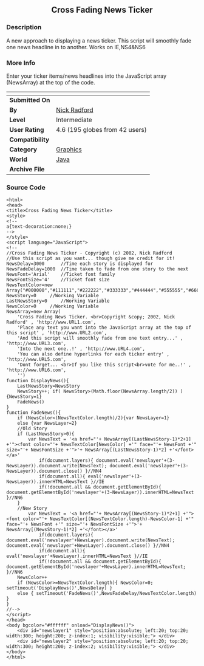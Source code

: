 ﻿<div align="center">

## Cross Fading News Ticker


</div>

### Description

A new approach to displaying a news ticker. This script will smoothly fade one news headline in to another. Works on IE,NS4&NS6
 
### More Info
 
Enter your ticker items/news headlines into the JavaScript array (NewsArray) at the top of the code.


<span>             |<span>
---                |---
**Submitted On**   |
**By**             |[Nick Radford](https://github.com/Planet-Source-Code/PSCIndex/blob/master/ByAuthor/nick-radford.md)
**Level**          |Intermediate
**User Rating**    |4.6 (195 globes from 42 users)
**Compatibility**  |
**Category**       |[Graphics](https://github.com/Planet-Source-Code/PSCIndex/blob/master/ByCategory/graphics__2-75.md)
**World**          |[Java](https://github.com/Planet-Source-Code/PSCIndex/blob/master/ByWorld/java.md)
**Archive File**   |[](https://github.com/Planet-Source-Code/nick-radford-cross-fading-news-ticker__2-3065/archive/master.zip)





### Source Code

```
<html>
<head>
<title>Cross Fading News Ticker</title>
<style>
<!--
a{text-decoration:none;}
-->
</style>
<script language="JavaScript">
<!--
//Cross Fading News Ticker - Copyright (c) 2002, Nick Radford
//Use this script as you want... though give me credit for it!
NewsDelay=3000		//Time each story is displayed for
NewsFadeDelay=1000	//Time taken to fade from one story to the next
NewsFont='Arial'	//Ticket font family
NewsFontSize='4'	//Ticket font size
NewsTextColor=new Array("#000000","#111111","#222222","#333333","#444444","#555555","#666666","#777777","#888888","#999999","#aaaaaa","#bbbbbb","#cccccc","#dddddd","#eeeeee","#ffffff")
NewsStory=0		//Working Variable
LastNewsStory=0		//Working Variable
NewsColor=0		//Working Variable
NewsArray=new Array(
	'Cross Fading News Ticker. <br>Copyright &copy; 2002, Nick Radford' , 'http://www.URL1.com',
	'Place any text you want into the JavaScript array at the top of this script' , 'http://www.URL2.com',
	'And this script will smoothly fade from one text entry...' , 'http://www.URL3.com',
	'Into the next one..!' , 'http://www.URL4.com',
	'You can also define hyperlinks for each ticker entry' , 'http://www.URL5.com',
	'Dont forget... <br>If you like this script<br>vote for me..!' , 'http://www.URL6.com',
	'')
function DisplayNews(){
	LastNewsStory=NewsStory
	NewsStory++; if( NewsStory>(Math.floor(NewsArray.length/2)) ){NewsStory=1}
	FadeNews()
}
function FadeNews(){
	if (NewsColor<(NewsTextColor.length)/2){var NewsLayer=1}
	else {var NewsLayer=2}
	//Old Story
	if (LastNewsStory>0){
		var NewsText = '<a href="'+ NewsArray[(LastNewsStory-1)*2+1] +'"><font color="'+ NewsTextColor[NewsColor] +'" face="'+ NewsFont +'" size="'+ NewsFontSize +'">'+ NewsArray[(LastNewsStory-1)*2] +'</font></a>'
			if(document.layers){ document.eval('newslayer'+(3-NewsLayer)).document.write(NewsText); document.eval('newslayer'+(3-NewsLayer)).document.close() }//NN4
			if(document.all){ eval('newslayer'+(3-NewsLayer)).innerHTML=NewsText }//IE
			if(!document.all && document.getElementById){ document.getElementById('newslayer'+(3-NewsLayer)).innerHTML=NewsText }//NN6
	}
	//New Story
		var NewsText = '<a href="'+ NewsArray[(NewsStory-1)*2+1] +'"><font color="'+ NewsTextColor[(NewsTextColor.length)-NewsColor-1] +'" face="'+ NewsFont +'" size="'+ NewsFontSize +'">'+ NewsArray[(NewsStory-1)*2] +'</font></a>'
			if(document.layers){ document.eval('newslayer'+NewsLayer).document.write(NewsText); document.eval('newslayer'+NewsLayer).document.close() }//NN4
			if(document.all){ eval('newslayer'+NewsLayer).innerHTML=NewsText }//IE
			if(!document.all && document.getElementById){ document.getElementById('newslayer'+NewsLayer).innerHTML=NewsText; }//NN6
	NewsColor++
	if (NewsColor>=NewsTextColor.length){ NewsColor=0; setTimeout('DisplayNews()',NewsDelay) }
	else { setTimeout('FadeNews()',NewsFadeDelay/NewsTextColor.length) }
}
//-->
</script>
</head>
<body bgcolor="#ffffff" onload="DisplayNews()">
	<div id="newslayer1" style="position:absolute; left:20; top:20; width:300; height:200; z-index:1; visibility:visible;"> </div>
	<div id="newslayer2" style="position:absolute; left:20; top:20; width:300; height:200; z-index:2; visibility:visible;"> </div>
</body>
</html>
```

